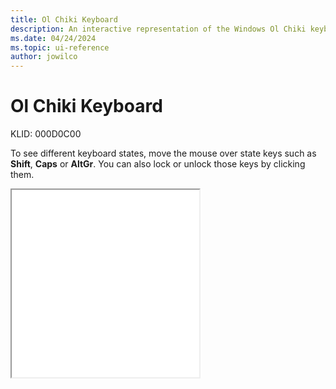 ```yaml
---
title: Ol Chiki Keyboard
description: An interactive representation of the Windows Ol Chiki keyboard. To see different keyboard states, click or move the mouse over the state keys.
ms.date: 04/24/2024
ms.topic: ui-reference
author: jowilco
---
```


# Ol Chiki Keyboard

KLID: 000D0C00

To see different keyboard states, move the mouse over state keys such as **Shift**, **Caps** or **AltGr**. You can also lock or unlock those keys by clicking them.

<iframe src="kbdolch.html" height="300"></iframe>
